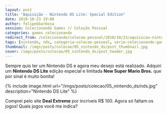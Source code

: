 ```yaml
---
layout: post
title: "Aquisição - Nintendo DS Lite: Special Edition"
date: 2010-10-23 19:00
author: felipebbarbosa
session: Colecionando Games // Coleção Pessoal
categories: games colecionando
redirect_from: /colecionando/colecao-pessoal/2010/10/23/aquisicao-nintedo-ds-lite.html
tags: [nintendo, nds, categoria-colecao-pessoal, serie-colecionando-games]
thumbnail: /imgs/posts/colecao/05_nintendo_ds/post_thumbnail.jpg
cover: /imgs/posts/colecao/05_nintendo_ds/post_header.jpg
---
```


Sempre quis ter um Nintendo DS e agora meu desejo está realizado. Adquiri um **Nintendo DS Lite** edição especial e limitada **New Super Mario Bros.** que por sinal é muito bonita!

<!--more-->

{% include image.html
    url="/imgs/posts/colecao/05_nintendo_ds/nds.jpg"
    description="Nintendo DS Lite" %}

Comprei pelo site **Deal Extreme** por incríveis R\$ 100. Agora só faltam os jogos! Quais jogos você me indica?
